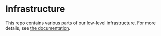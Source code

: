 # Infrastructure

This repo contains various parts of our low-level infrastructure. For more
details, see [the documentation](https://docs.netsoc.ie/infrastructure/).
